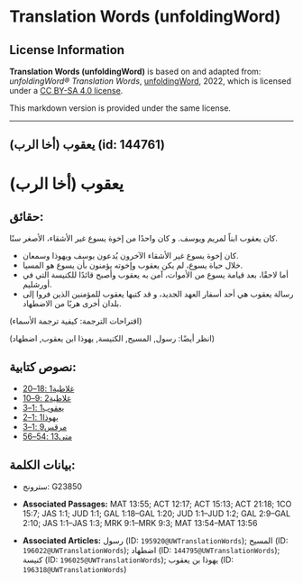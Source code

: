 # Translation Words (unfoldingWord)

## License Information

**Translation Words (unfoldingWord)** is based on and adapted from: _unfoldingWord® Translation Words_, [unfoldingWord](https://unfoldingword.org/utw), 2022, which is licensed under a [CC BY-SA 4.0 license](https://creativecommons.org/licenses/by-sa/4.0/legalcode.en).

This markdown version is provided under the same license.



--------------------------------

## يعقوب (أخا الرب) (id: 144761)

يعقوب (أخا الرب)
================

حقائق:
------

كان يعقوب ابناً لمريم ويوسف. و كان واحدًا من إخوة يسوع غير الأشقاء، الأصغر سنًا.

* كان إخوة يسوع غير الأشقاء الآخرون يُدعون يوسف ويهوذا وسمعان.
* خلال حياة يسوع، لم يكن يعقوب وإخوته يؤمنون بأن يسوع هو المسيا.
* أما لاحقًا، بعد قيامة يسوع من الأموات، آمن به يعقوب وأصبح قائدًا للكنيسة التي في أورشليم.
* رسالة يعقوب هي أحد أسفار العهد الجديد، و قد كتبها يعقوب للمؤمنين الذين فروا إلى بلدان أخرى هربًا من الاضطهاد.

(اقتراحات الترجمة: كيفية ترجمة الأسماء)

(انظر أيضًا: رسول, المسيح, الكنيسة, يهوذا ابن يعقوب, اضطهاد)

نصوص كتابية:
------------

* [غلاطية1 :18–20](https://ref.ly/Gal1:18-Gal1:20)
* [غلاطية2 :9–10](https://ref.ly/Gal2:9-Gal2:10)
* [يعقوب1 :1–3](https://ref.ly/Jas1:1-Jas1:3)
* [يهوذا1 :1–2](https://ref.ly/Jude1:1-Jude1:2)
* [مرقس9 :1–3](https://ref.ly/Mark9:1-Mark9:3)
* [متى13 :54–56](https://ref.ly/Matt13:54-Matt13:56)

بيانات الكلمة:
--------------

* سترونج: G23850

* **Associated Passages:** MAT 13:55; ACT 12:17; ACT 15:13; ACT 21:18; 1CO 15:7; JAS 1:1; JUD 1:1; GAL 1:18–GAL 1:20; JUD 1:1–JUD 1:2; GAL 2:9–GAL 2:10; JAS 1:1–JAS 1:3; MRK 9:1–MRK 9:3; MAT 13:54–MAT 13:56
* **Associated Articles:** رسول (ID: `195920@UWTranslationWords`); المسيح (ID: `196022@UWTranslationWords`); اضطهاد (ID: `144795@UWTranslationWords`); كنيسة (ID: `196025@UWTranslationWords`); يهوذا بن يعقوب (ID: `196318@UWTranslationWords`)

